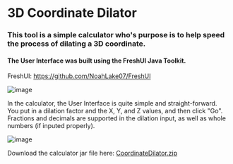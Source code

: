 # 3D Coordinate Dilator
### This tool is a simple calculator who's purpose is to help speed the process of dilating a 3D coordinate.
#### The User Interface was built using the FreshUI Java Toolkit. 
FreshUI: https://github.com/NoahLake07/FreshUI

![image](https://user-images.githubusercontent.com/98616672/212521361-6ce3b115-3435-454f-bc3e-1eb6b85058a9.png) 

In the calculator, the User Interface is quite simple and straight-forward. You put in a dilation factor and the X, Y, and Z values, and then click "Go". Fractions and decimals are supported in the dilation input, as well as whole numbers (if inputed properly).

![image](https://user-images.githubusercontent.com/98616672/212521538-5a10bbce-32fe-4ba7-b25f-d1dafe217e68.png)

Download the calculator jar file here: [CoordinateDilator.zip](https://github.com/NoahLake07/3D-Coordinate-Dilator/files/10419393/CoordinateDilator.zip)
